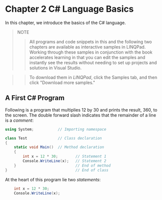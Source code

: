 # Chapter 2 C# Language Basics

In this chapter, we introduce the basics of the C# language.

> NOTE
>> All programs and code snippets in this and the following two chapters are available as interactive samples in LINQPad. Working through these samples in conjunction with the book accelerates learning in that you can edit the samples and instantly see the results without needing to set up projects and solutions in Visual Studio.

>> To download them in *LINQPad*, click the Samples tab, and then click "Download more samples."

## A First C# Program

Following is a program that multiplies 12 by 30 and prints the result, 360, to the screen. The double forward slash indicates that the remainder of a line is a *comment*:

```C#
using System;           // Importing namespace

class Test              // Class declaration
{
    static void Main()  // Method declaration
    {
        int x = 12 * 30;        // Statement 1
        Console.WriteLine(x);   // Statement 2
    }                           // End of method
}                               // End of class
```

At the heart of this program lie two *statements*:

```C#
    int x = 12 * 30;
    Console.WriteLine(x);
```